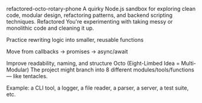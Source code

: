 refactored-octo-rotary-phone
A quirky Node.js sandbox for exploring clean code, modular design, refactoring patterns, and backend scripting techniques.
Refactored
You're experimenting with taking messy or monolithic code and cleaning it up.

Practice rewriting logic into smaller, reusable functions

Move from callbacks → promises → async/await

Improve readability, naming, and structure Octo (Eight-Limbed Idea = Multi-Modular)
The project might branch into 8 different modules/tools/functions — like tentacles.

Example: a CLI tool, a logger, a file reader, a parser, a server, a test suite, etc.
